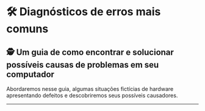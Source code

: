 # 🛠️ **Diagnósticos de erros mais comuns** 
 🕵️ Um guia de como encontrar e solucionar possíveis causas de problemas em seu computador 
 ---
 
Abordaremos nesse guia, algumas situações fictícias de hardware apresentando defeitos e descobriremos seus possíveis causadores. 

---

